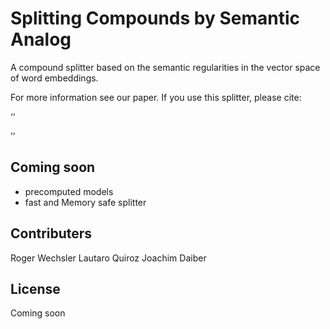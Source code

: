 # Splitting Compounds by Semantic Analog

A compound splitter based on the semantic regularities in the vector space of word embeddings.

For more information see our paper. If you use this splitter, please cite:

‘‘


’’

## Coming soon

- precomputed models
- fast and Memory safe splitter



## Contributers

Roger Wechsler
Lautaro Quiroz
Joachim Daiber


## License

Coming soon
